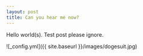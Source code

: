 ```yaml
---
layout: post
title: Can you hear me now?
---
```


Hello world(s). Test post please ignore.

![_config.yml]({{ site.baseurl }}/images/dogesuit.jpg)
